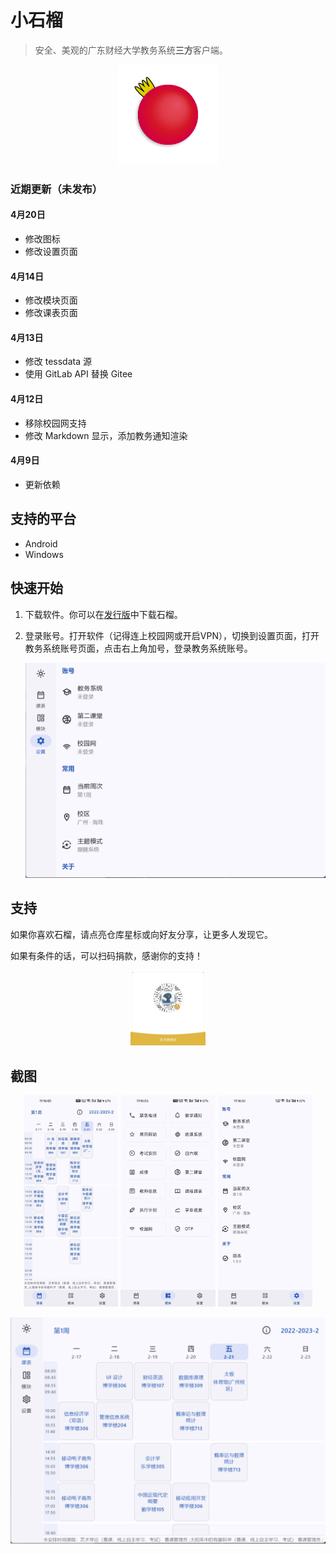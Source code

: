 # 小石榴

> 安全、美观的广东财经大学教务系统**三方**客户端。

<p align="center">
    <img src="composeApp/src/commonMain/composeResources/drawable/punica.png"
        alt="Punica logo"
        width="160" />
</p>

### 近期更新（未发布）

#### 4月20日

- 修改图标
- 修改设置页面

#### 4月14日

- 修改模块页面
- 修改课表页面

#### 4月13日

- 修改 tessdata 源
- 使用 GitLab API 替换 Gitee

#### 4月12日

- 移除校园网支持
- 修改 Markdown 显示，添加教务通知渲染

#### 4月9日

- 更新依赖

## 支持的平台

- Android
- Windows

## 快速开始

1. 下载软件。你可以在[发行版](https://github.com/Kiteio/Punica/releases)中下载石榴。

2. 登录账号。打开软件（记得连上校园网或开启VPN），切换到设置页面，打开教务系统账号页面，点击右上角加号，登录教务系统账号。
    <p align="center">
        <img src="readme/img/2025.2.21-2.png" alt="screenshot" />
    </p>

## 支持

如果你喜欢石榴，请点亮仓库星标或向好友分享，让更多人发现它。

如果有条件的话，可以扫码捐款，感谢你的支持！

<p align="center">
   <img width="24%" src="readme/img/qrcode.png" alt="donate" />
</p>

## 截图

<p align="center">
    <img width="30%" src="readme/img/2025.2.21-3.jpg" alt="screenshot" />
    <img width="30%" src="readme/img/2025.2.21-4.jpg" alt="screenshot" />
    <img width="30%" src="readme/img/2025.2.21-5.jpg" alt="screenshot" />
</p>

<p align="center">
    <img src="readme/img/2025.2.21-0.png" alt="screenshot" />
</p>